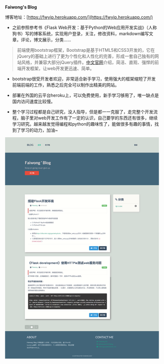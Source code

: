 **Faiwong's Blog**

博客地址：[https://fwyip.herokuapp.com/](https://fwyip.herokuapp.com/)

- 之前参照参考书《Flask Web开发：基于Python的Web应用开发实战》（人称狗书）写的博客系统，实现用户登录，关注，修改资料，markdown编写文章，评论，博文展示，分类......

>前端使用bootstrap框架，Bootstrap是基于HTML5和CSS3开发的，它在jQuery的基础上进行了更为个性化和人性化的完善，形成一套自己独有的网站风格，并兼容大部分jQuery插件。[中文官网](http://www.bootcss.com/)介绍，简洁、直观、强悍的前端开发框架，让web开发更迅速、简单。

- bootstrap很受开发者欢迎，非常适合新手学习，使用强大的框架缩短了开发前端前端的工作，熟悉之后完全可以制作出精美的网站。

- 部署在外国的云平台heroku上，可以免费使用，新手学习够用了，唯一缺点是国内访问速度比较慢。

- 整个学习过程都是自己研究，没人指导，但是都一一克服了，走完整个开发流程，脑子里对web开发工作有了一定的认识，自己要学的东西还有很多，继续学习研究。越来越发觉得编程和python的趣味性了，能做很多有趣的事情，找到了学习的动力，加油~

![网站截图](https://github.com/Fai-Wong/Faiwong-s-blog/blob/master/app/static/web_screenshot.png)